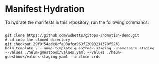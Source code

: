 
# Manifest Hydration

To hydrate the manifests in this repository, run the following commands:

```shell

git clone https://github.com/wdbetts/gitops-promotion-demo.git
# cd into the cloned directory
git checkout 29f9f54cdc8cfa03afca963f22093218370f5278
helm template . --name-template guestbook-staging --namespace staging --values ./helm-guestbook/values.yaml --values ./helm-guestbook/values-staging.yaml --include-crds
```
